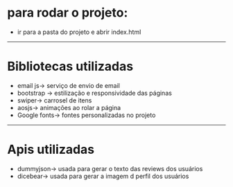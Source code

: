 <h1>para rodar o projeto:</h1>
<ul>
<li>
ir para a pasta do projeto e abrir index.html 
</li>
</ul>
<hr>
<h1>Bibliotecas utilizadas</h1>
<ul>
<li>
email js-> serviço de envio de email
</li>
<li>
bootstrap -> estilização e responsividade das páginas
</li>
<li>
swiper-> carrosel de itens
</li>
<li>
aosjs-> animações ao rolar a página
</li>
<li>
Google fonts-> fontes personalizadas no projeto
</li>
</ul>
<hr>
<h1>Apis utilizadas</h1>
<ul>
<li>
dummyjson-> usada para gerar o texto das reviews dos usuários
</li>
<li>
dicebear-> usada para gerar a imagem d perfil dos usuários
</li>
</ul>
